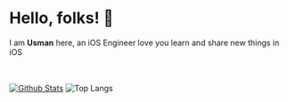 # Hello, folks! 👋

I am **Usman** here, an iOS Engineer love you learn and share new things in iOS

<br /><br />
[![Github Stats](https://github-readme-stats.vercel.app/api?username=usman-pucit&show_icons=true&title_color=fff&icon_color=e94560&text_color=17b794&bg_color=1a1a2e)](https://github.com/usman-pucit/usman-pucit)
![Top Langs](https://github-readme-stats.vercel.app/api/top-langs/?username=usman-pucit&hide=html&hide_title=true&hide_border=true&layout=compact&langs_count=7&exclude_repo=comp426)
<br /><br />
